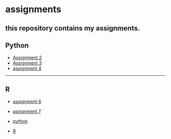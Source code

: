 # assignments
this repository contains my assignments.  
---
**Python**
---
* [Assignment 2](https://github.com/freeklinssen/assignments/blob/master/assignment2.ipynb)
* [Assignment 3](https://github.com/freeklinssen/assignments/blob/master/assignment3.ipynb)
* [assignment 4](https://github.com/freeklinssen/assignments/blob/master/assignment4.ipynb)
___
**R**
---
* [assignment 6](https://github.com/freeklinssen/assignments/blob/master/Graded_assignment1.ipynb)
* [assignment 7](https://github.com/freeklinssen/assignments/blob/master/Graded_assignment_2.ipynb)




* [python](https://github.com/freeklinssen/assignments/blob/master/exam_june_7_2018%20freek.ipynb)
* [R](https://github.com/freeklinssen/assignments/blob/master/Exam_student%20freek.ipynb)



